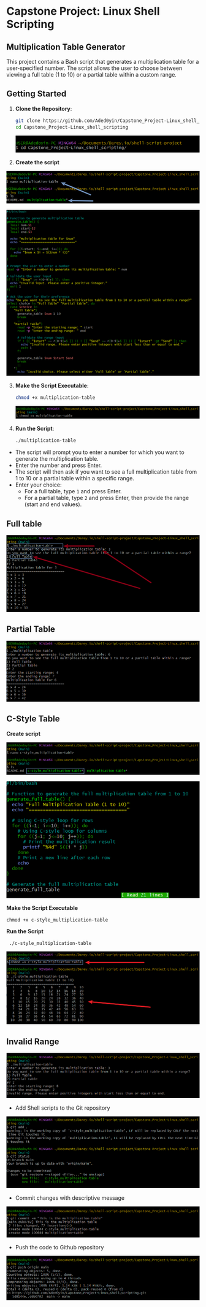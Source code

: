 # Capstone Project: Linux Shell Scripting

## Multiplication Table Generator

This project contains a Bash script that generates a multiplication table for a user-specified number. The script allows the user to choose between viewing a full table (1 to 10) or a partial table within a custom range.


## Getting Started

1. **Clone the Repository**:

    ```bash
    git clone https://github.com/Aded0yin/Capstone_Project-Linux_shell_scripting.git
    cd Capstone_Project-Linux_shell_scripting
    ```
   ![]()![](./img/clone.png)

2. **Create the script**

![]()![](./img/shell1%20main.png)



   ![]()![](./img/multi%20code.png)


3. **Make the Script Executable**:
    ```bash
    chmod +x multiplication-table
    ```
   ![]()![](./img/chmod%201.png)


4. **Run the Script**:
    ```bash
    ./multiplication-table
    ```


- The script will prompt you to enter a number for which you want to generate the multiplication table.
- Enter the number and press Enter.
- The script will then ask if you want to see a full multiplication table from 1 to 10 or a partial table within a specific range.
- Enter your choice:
   - For a full table, type `1` and press Enter.
   - For a partial table, type `2` and press Enter, then provide the range (start and end values).

## Full table

![]()![](./img/disply%20shell1.png)

## Partial Table

![]()![](./img/multi%20partial.png)


## C-Style Table

**Create script**

![]()![](./img/c-style.png)


![]()![](./img/c-style%20code.png)

**Make the Script Executable**

```
chmod +x c-style_multiplication-table
```

**Run the Script**

```
 ./c-style_multiplication-table 
```

![]()![](./img/c-style%20display.png)

## Invalid Range

![]()![](./img/invalid%20range.png)

- Add Shell scripts to the Git repository

![]()![](./img/git%20add.png)

- Commit changes with descriptive message

![]()![](./img/commit.png)

- Push the code to Github repository

![]()![](./img/push.png)
